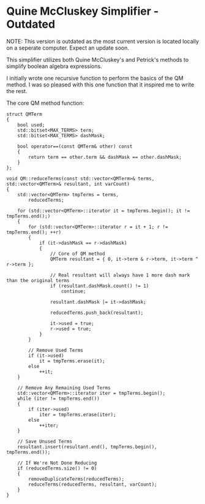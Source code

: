 # Quine McCluskey Simplifier - Outdated

NOTE: This version is outdated as the most current version is located locally on a seperate computer. Expect an update soon.

This simplifier utilizes both Quine McCluskey's and Petrick's methods to simplify boolean algebra expressions.

I initially wrote one recursive function to perform the basics of the QM method. I was so pleased with this one function that it inspired me to write the rest.

The core QM method function:

	struct QMTerm
	{
		bool used;
		std::bitset<MAX_TERMS> term;
		std::bitset<MAX_TERMS> dashMask;

		bool operator==(const QMTerm& other) const
		{
			return term == other.term && dashMask == other.dashMask;
		}
	};
	
	void QM::reduceTerms(const std::vector<QMTerm>& terms, std::vector<QMTerm>& resultant, int varCount)
	{
		std::vector<QMTerm> tmpTerms = terms,
			reducedTerms;

		for (std::vector<QMTerm>::iterator it = tmpTerms.begin(); it != tmpTerms.end();)
		{
			for (std::vector<QMTerm>::iterator r = it + 1; r != tmpTerms.end(); ++r)
			{
				if (it->dashMask == r->dashMask)
				{
					// Core of QM method
					QMTerm resultant = { 0, it->term & r->term, it->term ^ r->term };

					// Real resultant will always have 1 more dash mark than the original terms
					if (resultant.dashMask.count() != 1)
						continue;

					resultant.dashMask |= it->dashMask;

					reducedTerms.push_back(resultant);

					it->used = true;
					r->used = true;
				}
			}

			// Remove Used Terms
			if (it->used)
				it = tmpTerms.erase(it);
			else
				++it;
		}

		// Remove Any Remaining Used Terms
		std::vector<QMTerm>::iterator iter = tmpTerms.begin();
		while (iter != tmpTerms.end())
		{
			if (iter->used)
				iter = tmpTerms.erase(iter);
			else
				++iter;
		}

		// Save Unused Terms
		resultant.insert(resultant.end(), tmpTerms.begin(), tmpTerms.end());

		// If We're Not Done Reducing
		if (reducedTerms.size() != 0)
		{
			removeDuplicateTerms(reducedTerms);
			reduceTerms(reducedTerms, resultant, varCount);
		}
	}
